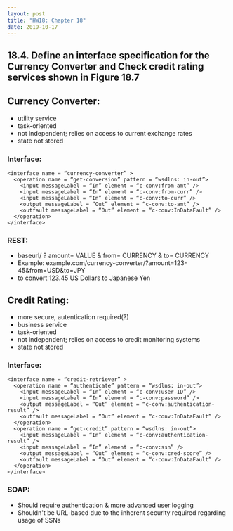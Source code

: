 ```yaml
---
layout: post
title: "HW18: Chapter 18"
date: 2019-10-17
---
```


## 18.4. Define an interface specification for the Currency Converter and Check credit rating services shown in Figure 18.7

## Currency Converter:
* utility service
* task-oriented
* not independent; relies on access to current exchange rates
* state not stored

### Interface:
```
<interface name = “currency-converter” >
  <operation name = “get-conversion” pattern = “wsdlns: in-out”>
    <input messageLabel = “In” element = “c-conv:from-amt” />
    <input messageLabel = “In” element = “c-conv:from-curr” />
    <input messageLabel = “In” element = “c-conv:to-curr” />
    <output messageLabel = “Out” element = “c-conv:to-amt” />
    <outfault messageLabel = “Out” element = “c-conv:InDataFault” />
  </operation>
</interface>
```

### REST:
* baseurl/ ? amount= VALUE & from= CURRENCY & to= CURRENCY  
* Example: example.com/currency-converter/?amount=123-45&from=USD&to=JPY  
* to convert 123.45 US Dollars to Japanese Yen

## Credit Rating:
* more secure, autentication required(?)
* business service
* task-oriented
* not independent; relies on access to credit monitoring systems
* state not stored

### Interface:
```
<interface name = “credit-retriever” >
  <operation name = “authenticate” pattern = “wsdlns: in-out”>
    <input messageLabel = “In” element = “c-conv:user-ID” />
    <input messageLabel = “In” element = “c-conv:password” />
    <output messageLabel = “Out” element = “c-conv:authentication-result” />
    <outfault messageLabel = “Out” element = “c-conv:InDataFault” />
  </operation>
  <operation name = “get-credit” pattern = “wsdlns: in-out”>
    <input messageLabel = “In” element = “c-conv:authentication-result” />
    <input messageLabel = “In” element = “c-conv:ssn” />
    <output messageLabel = “Out” element = “c-conv:cred-score” />
    <outfault messageLabel = “Out” element = “c-conv:InDataFault” />
  </operation>
</interface>
```

### SOAP:
* Should require authentication & more advanced user logging  
* Shouldn't be URL-based due to the inherent security required regarding usage of SSNs

